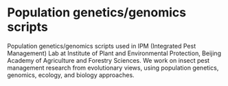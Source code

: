 # Population genetics/genomics scripts
Population genetics/genomics scripts used in IPM (Integrated Pest Management) Lab at Institute of Plant and Environmental Protection, Beijing Academy of Agriculture and Forestry Sciences.
We work on insect pest management research from evolutionary views, using population genetics, genomics, ecology, and biology approaches.
